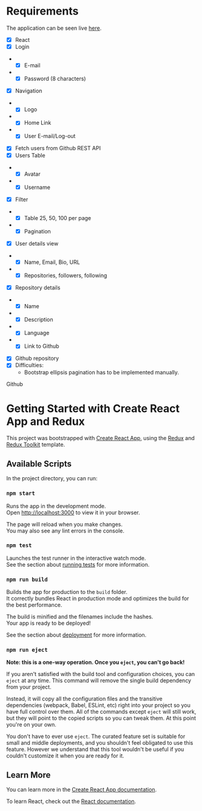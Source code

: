# Requirements

The application can be seen live [here](https://huasmc.github.io/github-users-ui/).

- [x] React
- [x] Login
- - [x] E-mail
- - [x] Password (8 characters)
- [x] Navigation
- - [x] Logo
- - [x] Home Link
- - [x] User E-mail/Log-out
- [x] Fetch users from Github REST API
- [x] Users Table
- - [x] Avatar
- - [x] Username
- [x] Filter
- - [x] Table 25, 50, 100 per page
- - [x] Pagination
- [x] User details view
- - [x] Name, Email, Bio, URL
- - [x] Repositories, followers, following
- [x] Repository details
- - [x] Name
- - [x] Description
- - [x] Language
- - [x] Link to Github
- [x] Github repository
- [x] Difficulties:
  - Bootstrap ellipsis pagination has to be implemented manually.

Github

# Getting Started with Create React App and Redux

This project was bootstrapped with [Create React App](https://github.com/facebook/create-react-app), using the [Redux](https://redux.js.org/) and [Redux Toolkit](https://redux-toolkit.js.org/) template.

## Available Scripts

In the project directory, you can run:

### `npm start`

Runs the app in the development mode.\
Open [http://localhost:3000](http://localhost:3000) to view it in your browser.

The page will reload when you make changes.\
You may also see any lint errors in the console.

### `npm test`

Launches the test runner in the interactive watch mode.\
See the section about [running tests](https://facebook.github.io/create-react-app/docs/running-tests) for more information.

### `npm run build`

Builds the app for production to the `build` folder.\
It correctly bundles React in production mode and optimizes the build for the best performance.

The build is minified and the filenames include the hashes.\
Your app is ready to be deployed!

See the section about [deployment](https://facebook.github.io/create-react-app/docs/deployment) for more information.

### `npm run eject`

**Note: this is a one-way operation. Once you `eject`, you can't go back!**

If you aren't satisfied with the build tool and configuration choices, you can `eject` at any time. This command will remove the single build dependency from your project.

Instead, it will copy all the configuration files and the transitive dependencies (webpack, Babel, ESLint, etc) right into your project so you have full control over them. All of the commands except `eject` will still work, but they will point to the copied scripts so you can tweak them. At this point you're on your own.

You don't have to ever use `eject`. The curated feature set is suitable for small and middle deployments, and you shouldn't feel obligated to use this feature. However we understand that this tool wouldn't be useful if you couldn't customize it when you are ready for it.

## Learn More

You can learn more in the [Create React App documentation](https://facebook.github.io/create-react-app/docs/getting-started).

To learn React, check out the [React documentation](https://reactjs.org/).
